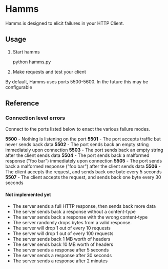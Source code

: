 # Hamms

Hamms is designed to elicit failures in your HTTP Client.

## Usage

1. Start hamms

    python hamms.py

2. Make requests and test your client

By default, Hamms uses ports 5500-5600. In the future this may be configurable

## Reference

### Connection level errors

Connect to the ports listed below to enact the various failure modes.

**5500** - Nothing is listening on the port
**5501** - The port accepts traffic but never sends back data
**5502** - The port sends back an empty string immediately upon connection
**5503** - The port sends back an empty string after the client sends data
**5504** - The port sends back a malformed response ("foo bar") immediately upon connection
**5505** - The port sends back a malformed response ("foo bar") after the client sends data
**5506** - The client accepts the request, and sends back one byte every 5 seconds
**5507** - The client accepts the request, and sends back one byte every 30 seconds

#### Not implemented yet

- The server sends a full HTTP response, then sends back more data
- The server sends back a response without a content-type
- The server sends back a response with the wrong content-type
- The server randomly drops bytes from a valid response.
- The server will drop 1 out of every 10 requests
- The server will drop 1 out of every 100 requests
- The server sends back 1 MB worth of headers
- The server sends back 10 MB worth of headers
- The server sends a response after 5 seconds
- The server sends a response after 30 seconds
- The server sends a response after 2 minutes
